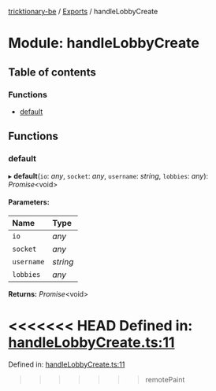[tricktionary-be](../README.md) / [Exports](../modules.md) / handleLobbyCreate

# Module: handleLobbyCreate

## Table of contents

### Functions

- [default](handlelobbycreate.md#default)

## Functions

### default

▸ **default**(`io`: *any*, `socket`: *any*, `username`: *string*, `lobbies`: *any*): *Promise*<void\>

#### Parameters:

Name | Type |
:------ | :------ |
`io` | *any* |
`socket` | *any* |
`username` | *string* |
`lobbies` | *any* |

**Returns:** *Promise*<void\>

<<<<<<< HEAD
Defined in: [handleLobbyCreate.ts:11](https://github.com/story-squad/tricktionary-be/blob/e2df648/src/sockets/handleLobbyCreate.ts#L11)
=======
Defined in: [handleLobbyCreate.ts:11](https://github.com/story-squad/tricktionary-be/blob/50f8f84/src/sockets/handleLobbyCreate.ts#L11)
>>>>>>> remotePaint
